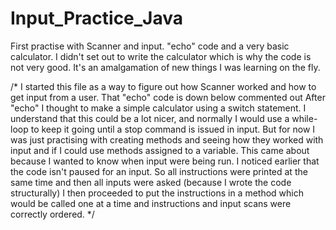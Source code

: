 # Input_Practice_Java
First practise with Scanner and input. "echo" code and a very basic calculator. I didn't set out to write the calculator which is why the code is not very good. It's an amalgamation of new things I was learning on the fly.



/* I started this file as a way to figure out how Scanner worked and how to get
input from a user.
That "echo" code is down below commented out
After "echo" I thought to make a simple calculator using a switch statement.
I understand that this could be a lot nicer, and normally I would use a while-loop
to keep it going until a stop command is issued in input. But for now I was just
practising with creating methods and seeing how they worked with input and if I could
use methods assigned to a variable. This came about because I wanted to know when
input were being run. I noticed earlier that the code isn't paused for an input.
So all instructions were printed at the same time and then all inputs were asked
(because I wrote the code structurally)
I then proceeded to put the instructions in a method which would be called one at a time
and instructions and input scans were correctly ordered.
 */
